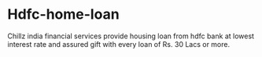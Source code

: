 # Hdfc-home-loan
Chillz india financial services provide housing loan from hdfc bank at lowest interest rate and assured gift with every loan of Rs. 30 Lacs or more.
